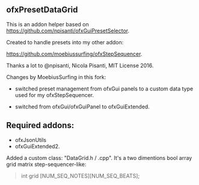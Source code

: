 
## ofxPresetDataGrid

This is an addon helper based on https://github.com/npisanti/ofxGuiPresetSelector.

Created to handle presets into my other addon:

https://github.com/moebiussurfing/ofxStepSequencer.

Thanks a lot to @npisanti, Nicola Pisanti, MIT License 2016.

Changes by MoebiusSurfing in this fork:

+ switched preset management from ofxGui panels to a custom data type used for my ofxStepSequencer.

+ switched from ofxGui/ofxGuiPanel to ofxGuiExtended.


## Required addons:

* ofxJsonUtils
* ofxGuiExtended2.


Added a custom class: "DataGrid.h / .cpp". 
It's a two dimentions bool array grid matrix step-sequencer-like:

>int grid [NUM_SEQ_NOTES][NUM_SEQ_BEATS];

